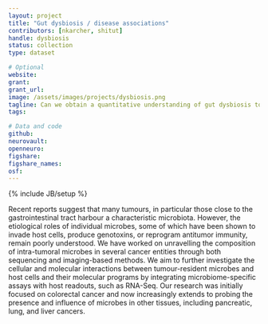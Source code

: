 ```yaml
---
layout: project
title: "Gut dysbiosis / disease associations"
contributors: [nkarcher, shitut]
handle: dysbiosis
status: collection
type: dataset

# Optional
website:
grant:
grant_url:
image: /assets/images/projects/dysbiosis.png
tagline: Can we obtain a quantitative understanding of gut dysbiosis to rationalise microbiome modulation? 
tags: 

# Data and code
github: 
neurovault:
openneuro:
figshare:
figshare_names:
osf:
---
```

{% include JB/setup %}

Recent reports suggest that many tumours, in particular those close to the gastrointestinal tract harbour a characteristic microbiota. However, the etiological roles of individual microbes, some of which have been shown to invade host cells, produce genotoxins, or reprogram antitumor immunity, remain poorly understood. We have worked on unravelling the composition of intra-tumoral microbes in several cancer entities through both sequencing and imaging-based methods. We aim to further investigate the cellular and molecular interactions  between tumour-resident microbes and host cells and their molecular programs by integrating microbiome-specific assays with host readouts, such as RNA-Seq. Our research was initially focused on colorectal cancer and now increasingly extends to probing the presence and influence of microbes in other tissues, including pancreatic, lung, and liver cancers.